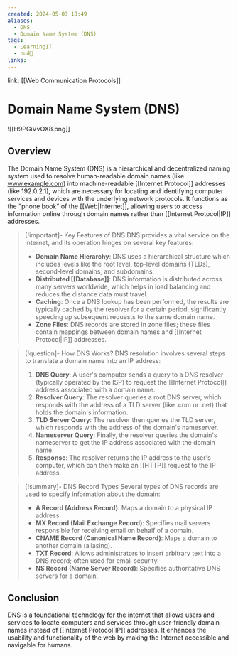 ```yaml
---
created: 2024-05-03 18:49
aliases:
  - DNS
  - Domain Name System (DNS)
tags:
  - LearningIT
  - bud🌿
links:
---
```


link: [[Web Communication Protocols]]

# Domain Name System (DNS)

![[H9PGiVvOX8.png]]
## Overview

The Domain Name System (DNS) is a hierarchical and decentralized naming system used to resolve human-readable domain names (like www.example.com) into machine-readable [[Internet Protocol]] addresses (like 192.0.2.1), which are necessary for locating and identifying computer services and devices with the underlying network protocols. It functions as the "phone book" of the [[Web|Internet]], allowing users to access information online through domain names rather than [[Internet Protocol|IP]] addresses.

> [!important]- Key Features of DNS
> DNS provides a vital service on the Internet, and its operation hinges on several key features:
> 
> - **Domain Name Hierarchy**: DNS uses a hierarchical structure which includes levels like the root level, top-level domains (TLDs), second-level domains, and subdomains.
> - **Distributed [[Database]]**: DNS information is distributed across many servers worldwide, which helps in load balancing and reduces the distance data must travel.
> - **Caching**: Once a DNS lookup has been performed, the results are typically cached by the resolver for a certain period, significantly speeding up subsequent requests to the same domain name.
> - **Zone Files**: DNS records are stored in zone files; these files contain mappings between domain names and [[Internet Protocol|IP]] addresses.


> [!question]- How DNS Works?
> DNS resolution involves several steps to translate a domain name into an IP address:
> 
> 1. **DNS Query**: A user's computer sends a query to a DNS resolver (typically operated by the ISP) to request the [[Internet Protocol]] address associated with a domain name.
> 2. **Resolver Query**: The resolver queries a root DNS server, which responds with the address of a TLD server (like .com or .net) that holds the domain's information.
> 3. **TLD Server Query**: The resolver then queries the TLD server, which responds with the address of the domain's nameserver.
> 4. **Nameserver Query**: Finally, the resolver queries the domain's nameserver to get the IP address associated with the domain name.
> 5. **Response**: The resolver returns the IP address to the user's computer, which can then make an [[HTTP]] request to the IP address.


> [!summary]- DNS Record Types
> Several types of DNS records are used to specify information about the domain:
> 
> - **A Record (Address Record)**: Maps a domain to a physical IP address.
> - **MX Record (Mail Exchange Record)**: Specifies mail servers responsible for receiving email on behalf of a domain.
> - **CNAME Record (Canonical Name Record)**: Maps a domain to another domain (aliasing).
> - **TXT Record**: Allows administrators to insert arbitrary text into a DNS record; often used for email security.
> - **NS Record (Name Server Record)**: Specifies authoritative DNS servers for a domain.

## Conclusion

DNS is a foundational technology for the internet that allows users and services to locate computers and services through user-friendly domain names instead of [[Internet Protocol|IP]] addresses. It enhances the usability and functionality of the web by making the Internet accessible and navigable for humans.




